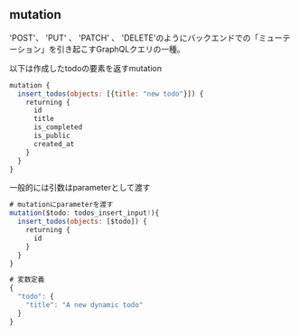 ## mutation
 'POST'、 'PUT' 、 'PATCH' 、 'DELETE'のようにバックエンドでの「ミューテーション」を引き起こすGraphQLクエリの一種。

以下は作成したtodoの要素を返すmutation

```js
mutation {
  insert_todos(objects: [{title: "new todo"}]) {
    returning {
      id
      title
      is_completed
      is_public
      created_at
    }
  }
}
```

一般的には引数はparameterとして渡す

```js
# mutationにparameterを渡す
mutation($todo: todos_insert_input!){
  insert_todos(objects: [$todo]) {
    returning {
      id
    }
  }
}

# 変数定義
{
  "todo": {
    "title": "A new dynamic todo"
  }
}
```


